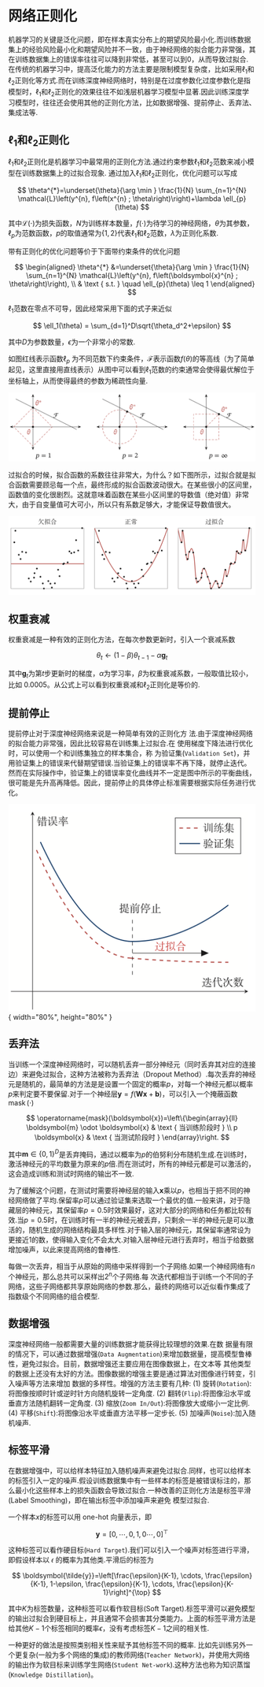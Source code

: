 
# 网络正则化
机器学习的关键是泛化问题，即在样本真实分布上的期望风险最小化.而训练数据集上的经验风险最小化和期望风险并不一致，由于神经网络的拟合能力非常强，其在训练数据集上的错误率往往可以降到非常低，甚至可以到0，从而导致过拟合.
在传统的机器学习中，提高泛化能力的方法主要是限制模型复杂度，比如采用$\ell_1$和$\ell_2$正则化等方式.而在训练深度神经网络时，特别是在过度参数化过度参数化是指模型时，$\ell_1$和$\ell_2$正则化的效果往往不如浅层机器学习模型中显著.因此训练深度学习模型时，往往还会使用其他的正则化方法，比如数据增强、提前停止、丢弃法、集成法等.

## $\ell_1$和$\ell_2$正则化

$\ell_1$和$\ell_2$正则化是机器学习中最常用的正则化方法.通过约束参数$\ell_1$和$\ell_2$范数来减小模型在训练数据集上的过拟合现象.
通过加入$\ell_1$和$\ell_2$正则化，优化问题可以写成

$$
\theta^{*}=\underset{\theta}{\arg \min } \frac{1}{N} \sum_{n=1}^{N} \mathcal{L}\left(y^{n}, f\left(x^{n} ; \theta\right)\right)+\lambda \ell_{p}(\theta)
$$

其中$\mathcal{L}(\cdot)$为损失函数，$N$为训练样本数量，$f(\cdot)$为待学习的神经网络，$\theta$为其参数，$\ell_p$为范数函数，$p$的取值通常为$\{1,2\}$代表$\ell_1$和$\ell_2$范数，$\lambda$为正则化系数.

带有正则化的优化问题等价于下面带约束条件的优化问题

$$
\begin{aligned}
\theta^{*} &=\underset{\theta}{\arg \min } \frac{1}{N} \sum_{n=1}^{N} \mathcal{L}\left(y^{n}, f\left(\boldsymbol{x}^{n} ; \theta\right)\right), \\
& \text { s.t. } \quad \ell_{p}(\theta) \leq 1
\end{aligned}
$$

$\ell_1$范数在零点不可导，因此经常采用下面的式子来近似

$$
\ell_1(\theta) = \sum_{d=1}^D\sqrt{\theta_d^2+\epsilon}
$$

其中$D$为参数数量，$\epsilon$为一个非常小的常数.

如图红线表示函数$\ell_p$ 为不同范数下约束条件，$\mathcal{F}$表示函数$f(\theta)$的等高线（为了简单起见，这里直接用直线表示）从图中可以看到$\ell_1$范数的约束通常会使得最优解位于坐标轴上，从而使得最终的参数为稀疏性向量.

![image](assets/image-20210122212659260.png)

过拟合的时候，拟合函数的系数往往非常大，为什么？如下图所示，过拟合就是拟合函数需要顾忌每一个点，最终形成的拟合函数波动很大。在某些很小的区间里，函数值的变化很剧烈。这就意味着函数在某些小区间里的导数值（绝对值）非常大，由于自变量值可大可小，所以只有系数足够大，才能保证导数值很大。

![image](assets/image-20210122213458040.png)





## 权重衰减

权重衰减是一种有效的正则化方法，在每次参数更新时，引入一个衰减系数

$$
\theta_t \leftarrow (1-\beta)\theta_{t-1}-\alpha \boldsymbol{g}_t
$$

其中$\boldsymbol{g}_t$为第$t$步更新时的梯度，$\alpha$为学习率，$\beta$为权重衰减系数，一般取值比较小，比如 0.0005。从公式上可以看到权重衰减和$\ell_2$正则化是等价的.



## 提前停止
提前停止对于深度神经网络来说是一种简单有效的正则化方 法.由于深度神经网络的拟合能力非常强，因此比较容易在训练集上过拟合.在 使用梯度下降法进行优化时，可以使用一个和训练集独立的样本集合，称 为验证集(`Validation Set`)，并用验证集上的错误来代替期望错误.当验证集上的错误率不再下降，就停止迭代。然而在实际操作中，验证集上的错误率变化曲线并不一定是图中所示的平衡曲线，很可能是先升高再降低。因此，提前停止的具体停止标准需要根据实际任务进行优化。


![image](assets/image-20210122214746035.png){ width="80%", height="80%" }



## 丢弃法
当训练一个深度神经网络时，可以随机丢弃一部分神经元（同时丢弃其对应的连接边）来避免过拟合，这种方法被称为丢弃法（Dropout Method）.每次丢弃的神经元是随机的，最简单的方法是是设置一个固定的概率$p$，对每一个神经元都以概率$p$来判定要不要保留.对于一个神经层$\boldsymbol{y}=f(\boldsymbol{W}\boldsymbol{x}+\boldsymbol{b})$，可以引入一个掩蔽函数$\operatorname{mask}(\cdot)$

$$
\operatorname{mask}(\boldsymbol{x})=\left\{\begin{array}{ll}
\boldsymbol{m} \odot \boldsymbol{x} & \text { 当训练阶段时 } \\
p \boldsymbol{x} & \text { 当测试阶段时 }
\end{array}\right.
$$

其中$\boldsymbol{m}\in \{0,1\}^D$是丢弃掩码，通过以概率为$p$的伯努利分布随机生成.在训练时，激活神经元的平均数量为原来的$p$倍.而在测试时，所有的神经元都是可以激活的，这会造成训练和测试时网络的输出不一致.

为了缓解这个问题，在测试时需要将神经层的输入$\boldsymbol{x}$乘以$p$，也相当于把不同的神经网络做了平均.保留率$p$可以通过验证集来选取一个最优的值.一般来讲，对于隐藏层的神经元，其保留率$p=0.5$时效果最好，这对大部分的网络和任务都比较有效.当$p=0.5$时，在训练时有一半的神经元被丢弃，只剩余一半的神经元是可以激活的，随机生成的网络结构最具多样性.对于输入层的神经元，其保留率通常设为更接近1的数，使得输入变化不会太大.对输入层神经元进行丢弃时，相当于给数据增加噪声，以此来提高网络的鲁棒性.

每做一次丢弃，相当于从原始的网络中采样得到一个子网络.如果一个神经网络有$n$个神经元，那么总共可以采样出$2^n$个子网络.每 次迭代都相当于训练一个不同的子网络，这些子网络都共享原始网络的参数.那么，最终的网络可以近似看作集成了指数级个不同网络的组合模型.

## 数据增强
深度神经网络一般都需要大量的训练数据才能获得比较理想的效果.在数 据量有限的情况下，可以通过数据增强(`Data Augmentation`)来增加数据量，提高模型鲁棒性，避免过拟合。目前，数据增强还主要应用在图像数据上，在文本等 其他类型的数据上还没有太好的方法。图像数据的增强主要是通过算法对图像进行转变，引入噪声等方法来增加 数据的多样性。增强的方法主要有几种:
(1) 旋转(`Rotation`):将图像按顺时针或逆时针方向随机旋转一定角度. 
(2) 翻转(`Flip`):将图像沿水平或垂直方法随机翻转一定角度.
(3) 缩放(`Zoom In/Out`):将图像放大或缩小一定比例.
(4) 平移(`Shift`):将图像沿水平或垂直方法平移一定步长.
(5) 加噪声(`Noise`):加入随机噪声.




## 标签平滑
在数据增强中，可以给样本特征加入随机噪声来避免过拟合.同样，也可以给样本的标签引入一定的噪声.假设训练数据集中有一些样本的标签是被错误标注的，那么最小化这些样本上的损失函数会导致过拟合.一种改善的正则化方法是标签平滑(Label Smoothing)，即在输出标签中添加噪声来避免 模型过拟合.

一个样本$x$的标签可以用 one-hot 向量表示，即

$$
\boldsymbol{y}=[0,\cdots,0,1,0\cdots,0]^\top
$$

这种标签可以看作硬目标(`Hard Target`).我们可以引入一个噪声对标签进行平滑，即假设样本以 𝜖 的概率为其他类.平滑后的标签为

$$
\boldsymbol{\tilde{y}}=\left[\frac{\epsilon}{K-1}, \cdots, \frac{\epsilon}{K-1}, 1-\epsilon, \frac{\epsilon}{K-1}, \cdots, \frac{\epsilon}{K-1}\right]^{\top}
$$

其中$K$为标签数量，这种标签可以看作软目标(Soft Target).标签平滑可以避免模型的输出过拟合到硬目标上，并且通常不会损害其分类能力。上面的标签平滑方法是给其他$K-1$个标签相同的概率$\epsilon$，没有考虑标签$K-1$之间的相关性.

一种更好的做法是按照类别相关性来赋予其他标签不同的概率. 比如先训练另外一个更复杂(一般为多个网络的集成)的教师网络(`Teacher Network`)，并使用大网络的输出作为软目标来训练学生网络(`Student Net-work`).这种方法也称为知识蒸馏(`Knowledge Distillation`)。